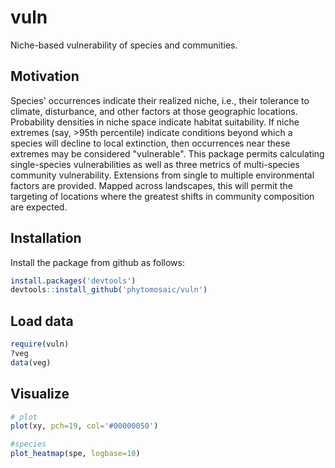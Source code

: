# vuln

Niche-based vulnerability of species and communities.


## Motivation

Species' occurrences indicate their realized niche, i.e., their tolerance to climate, disturbance, and other factors at those geographic locations.  Probability densities in niche space indicate habitat suitability. If niche extremes (say, >95th percentile) indicate conditions beyond which a species will decline to local extinction, then occurrences near these extremes may be considered "vulnerable". This package permits calculating single-species vulnerabilities as well as three metrics of multi-species community vulnerability.  Extensions from single to multiple environmental factors are provided. Mapped across landscapes, this will permit the targeting of locations where the greatest shifts in community composition are expected.


## Installation

Install the package from github as follows:
```r
install.packages('devtools')
devtools::install_github('phytomosaic/vuln')
```


## Load data

```r
require(vuln)
?veg
data(veg)

```

## Visualize

```r
# plot
plot(xy, pch=19, col='#00000050')

#species
plot_heatmap(spe, logbase=10)


```